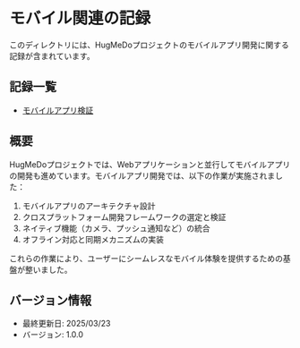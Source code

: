 # モバイル関連の記録

このディレクトリには、HugMeDoプロジェクトのモバイルアプリ開発に関する記録が含まれています。

## 記録一覧

- [モバイルアプリ検証](./project-record-06-mobile-app-verification.md)

## 概要

HugMeDoプロジェクトでは、Webアプリケーションと並行してモバイルアプリの開発も進めています。モバイルアプリ開発では、以下の作業が実施されました：

1. モバイルアプリのアーキテクチャ設計
2. クロスプラットフォーム開発フレームワークの選定と検証
3. ネイティブ機能（カメラ、プッシュ通知など）の統合
4. オフライン対応と同期メカニズムの実装

これらの作業により、ユーザーにシームレスなモバイル体験を提供するための基盤が整いました。

## バージョン情報
- 最終更新日: 2025/03/23
- バージョン: 1.0.0

